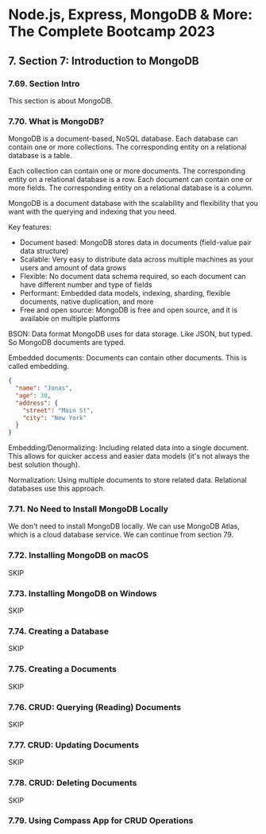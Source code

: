 # Node.js, Express, MongoDB & More: The Complete Bootcamp 2023

## 7. Section 7: Introduction to MongoDB

### 7.69. Section Intro

This section is about MongoDB.

### 7.70. What is MongoDB?

MongoDB is a document-based, NoSQL database. Each database can contain one or more collections. The corresponding entity on a relational database is a table.

Each collection can contain one or more documents. The corresponding entity on a relational database is a row. Each document can contain one or more fields. The corresponding entity on a relational database is a column.

MongoDB is a document database with the scalability and flexibility that you want with the querying and indexing that you need.

Key features:

- Document based: MongoDB stores data in documents (field-value pair data structure)
- Scalable: Very easy to distribute data across multiple machines as your users and amount of data grows
- Flexible: No document data schema required, so each document can have different number and type of fields
- Performant: Embedded data models, indexing, sharding, flexible documents, native duplication, and more
- Free and open source: MongoDB is free and open source, and it is available on multiple platforms

BSON: Data format MongoDB uses for data storage. Like JSON, but typed. So MongoDB documents are typed.

Embedded documents: Documents can contain other documents. This is called embedding.

```json
{
  "name": "Jonas",
  "age": 30,
  "address": {
    "street": "Main St",
    "city": "New York"
  }
}
```

Embedding/Denormalizing: Including related data into a single document. This allows for quicker access and easier data models (it's not always the best solution though).

Normalization: Using multiple documents to store related data. Relational databases use this approach.

### 7.71. No Need to Install MongoDB Locally

We don't need to install MongoDB locally. We can use MongoDB Atlas, which is a cloud database service. We can continue from section 79.

### 7.72. Installing MongoDB on macOS

SKIP

### 7.73. Installing MongoDB on Windows

SKIP

### 7.74. Creating a Database

SKIP

### 7.75. Creating a Documents

SKIP

### 7.76. CRUD: Querying (Reading) Documents

SKIP

### 7.77. CRUD: Updating Documents

SKIP

### 7.78. CRUD: Deleting Documents

SKIP

### 7.79. Using Compass App for CRUD Operations
